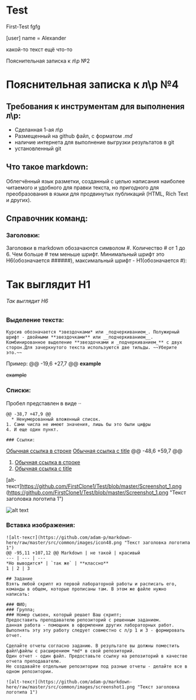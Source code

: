 # Test
First-Test
fgfg

[user]
  name = Alexander 


какой-то текст
ещё что-то



 Пояснительная записка к л\р №2
# Пояснительная записка к л\р №4

## Требования к инструментам для выполнения л\р:
* Сделанная 1-ая л\р
* Размещенный на github файл, с форматом *.md*
* наличие интернета для выполнение выгрузки результатов в git
* установленный git

## Что такое markdown:
 Облегчённый язык разметки, созданный с целью написания наиболее читаемого и удобного для правки текста, но пригодного для преобразования в языки для продвинутых публикаций (HTML, Rich Text и других).

## Справочник команд:

### Заголовки:
Заголовки в markdown обозачаются символом #. Количество # от 1 до 6. Чем больше # тем меньше шрифт. Минимальный шрифт это H6(обозначается ######), максимальный шрифт - H1(обозначается #):

# Так выглядит H1

###### Так выглядит H6

### Выделение текста:

``Курсив обозначается *звездочками* или _подчеркиванием_. Полужирный шрифт - двойными **звездочками** или __подчеркиванием__. Комбинированное выделение **звездочками и _подчеркиванием_** с двух сторон.Для зачеркнутого текста используются две тильды. ~~Уберите это.~~``

Пример:
@@ -19,6 +27,7 @@
**example**

~~example~~

### Списки:
Пробел представлен в виде ⋅⋅
```
@@ -38,7 +47,9 @@
  * Ненумерованный вложенный список.
1. Сами числа не имеют значения, лишь бы это были цифры
4. И еще один пункт.

### Ссылки:

```
[Обычная ссылка в строке](https://www.google.com)
[Обычная ссылка с title](https://www.google.com "Сайт Google")
@@ -48,6 +59,7 @@

1. [Обычная ссылка в строке](https://www.google.com)
2. [Обычная ссылка с title](https://www.google.com "Сайт Google")

[alt-текст]https://github.com/FirstClone1/Test/blob/master/Screenshot_1.png
(https://github.com/FirstClone1/Test/blob/master/Screenshot_1.png "Текст заголовка логотипа 1")


![alt text](Test/Screenshot_1.png "Описание будет тут")

### Вставка изображения:
```   
![alt-текст](https://github.com/adam-p/markdown-here/raw/master/src/common/images/icon48.png "Текст заголовка логотипа 1")
@@ -95,11 +107,12 @@ Markdown | не такой | красивый
--- | --- | ---
*Но выводится* | `так же` | **классно**
1 | 2 | 3

## Задание
Взять любой скрипт из первой лабораторной работы и расписать его, команды в общем, которые прописаны там. В этом же файле нужно написать:

### ФИО;
### Группа;
### Номер съюзен, который решает Ваш скрипт;
Предоставить преподавателю репозиторий с решенным заданием.
данная работа - помощник в оформлении других лабораторных работ.
Выполнять эту эту работу следует совместно с л/р 1 и 3 - формировать отчет.

Сделайте отчеты согласно заданию. В результате вы должны поместить файл\файлы с расширением *md* в свой репозиторий.
Один отчет - один файл. Предоставьте ссылку на репозиторий в качестве отчета преподавателю.
Не создавайте отдельные репозитории под разные отчеты - делайте все в одном репозитории.

![alt-текст](https://github.com/adam-p/markdown-here/raw/master/src/common/images/screenshot1.png "Текст заголовка логотипа 1")
